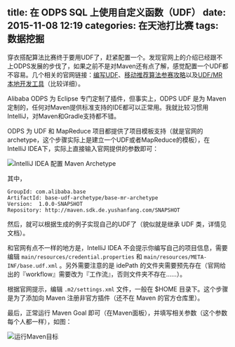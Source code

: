 title: 在 ODPS SQL 上使用自定义函数（UDF）
date: 2015-11-08 12:19
categories: 在天池打比赛
tags: 数据挖掘
---

穿衣搭配算法比赛终于要用UDF了，赶紧配置一个。发现官网上的介绍已经跟不上ODPS发展的步伐了，如果之前不是对Maven还有点了解，感觉配置一个UDF都不容易。几个相关的官网链接：[编写UDF][]、[移动推荐算法参赛攻略][]以及[UDF/MR本地开发工具]（比较详细）。

Alibaba ODPS 为 Eclipse 专门定制了插件，但事实上，ODPS UDF 是为 Maven 定制的，任何对Maven提供标准支持的IDE都可以正常用。我就比较习惯用IntelliJ，对Maven和Gradle支持都不错。

ODPS 为 UDF 和 MapReduce 项目都提供了项目模板支持（就是官网的archetype，这个步骤实际上是建立一个UDF或者MapReduce的模板），在IntelliJ IDEA下，实际上直接输入官网提供的参数即可：

![IntelliJ IDEA 配置 Maven Archetype](http://upload-images.jianshu.io/upload_images/78901-8b52eea17879ee9c.png?imageMogr2/auto-orient/strip%7CimageView2/2/w/1240)

其中，

    GroupId: com.alibaba.base
    ArtifactId: base-udf-archetype/base-mr-archetype
    Version:  1.0.0-SNAPSHOT
    Repository: http://maven.sdk.de.yushanfang.com/SNAPSHOT

然后，就可以根据生成的例子实现自己的UDF了（貌似就是继承 UDF 类，详情见文档）。

和官网有点不一样的地方是，IntelliJ IDEA 不会提示你编写自己的项目信息，需要编辑 `main/resources/credential.properties` 和 `main/resources/META-INF/base.udf.xml` 。另外需要注意的是 idePath 的文件夹需要预先存在（官网给出的『workflow』需要改为『工作流』，否则文件夹不存在……）。

根据官网提示，编辑 `.m2/settings.xml` 文件，一般在 $HOME 目录下。这个步骤是为了添加向 Maven 注册非官方插件（还不在 Maven 的官方仓库里）。

最后，正常运行 Maven Goal 即可（在Maven面板），并填写相关参数（这个参数每个人都一样），如图：

![运行Maven目标](http://upload-images.jianshu.io/upload_images/78901-fa5678976a26f383.png?imageMogr2/auto-orient/strip%7CimageView2/2/w/1240)

[编写UDF]: https://docs.aliyun.com/?spm=0.0.0.0.3cuHAi#/pub/odps/quick_start/udf "UDF官方文档"
[移动推荐算法参赛攻略]: http://bbs.aliyun.com/read/240435.html?spm=5176.7189909.0.0.2k2cyc "官方论坛"
[UDF/MR本地开发工具]: http://yushanfang.com/portal/help/doc.html?spm=0.0.0.0.HnJuqY&file=MrUdfLocalDev "官方文档"